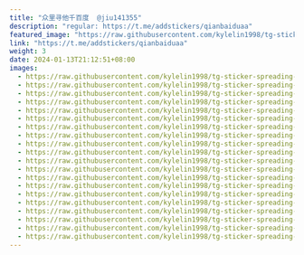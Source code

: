 ```yaml
---
title: "众里寻他千百度  @jiu141355"
description: "regular: https://t.me/addstickers/qianbaiduaa"
featured_image: "https://raw.githubusercontent.com/kylelin1998/tg-sticker-spreading-worldwide-images/main/img/381cec88-5fa9-4d35-b5dd-2480c32ee66a.jpg"
link: "https://t.me/addstickers/qianbaiduaa"
weight: 3
date: 2024-01-13T21:12:51+08:00
images:
  - https://raw.githubusercontent.com/kylelin1998/tg-sticker-spreading-worldwide-images/main/img/381cec88-5fa9-4d35-b5dd-2480c32ee66a.jpg
  - https://raw.githubusercontent.com/kylelin1998/tg-sticker-spreading-worldwide-images/main/img/14f36e0f-416c-4531-b386-b75297047ee2.jpg
  - https://raw.githubusercontent.com/kylelin1998/tg-sticker-spreading-worldwide-images/main/img/03deeeab-7585-49b9-b0d0-1b8d2f456698.jpg
  - https://raw.githubusercontent.com/kylelin1998/tg-sticker-spreading-worldwide-images/main/img/afcf7adf-e99a-4b45-a071-cd6e13527710.jpg
  - https://raw.githubusercontent.com/kylelin1998/tg-sticker-spreading-worldwide-images/main/img/d9373017-6d2f-4bd2-b6e9-68deeaf599c0.jpg
  - https://raw.githubusercontent.com/kylelin1998/tg-sticker-spreading-worldwide-images/main/img/2b52d04f-8636-4f7e-8b7e-c45e20d05992.jpg
  - https://raw.githubusercontent.com/kylelin1998/tg-sticker-spreading-worldwide-images/main/img/e19c5f26-66ba-4eff-bba7-f0acecdfc8c6.jpg
  - https://raw.githubusercontent.com/kylelin1998/tg-sticker-spreading-worldwide-images/main/img/31a6d17c-5558-40b6-95c4-5ca3b61aadf3.jpg
  - https://raw.githubusercontent.com/kylelin1998/tg-sticker-spreading-worldwide-images/main/img/a3497275-f328-40f2-8049-4d6555699220.jpg
  - https://raw.githubusercontent.com/kylelin1998/tg-sticker-spreading-worldwide-images/main/img/5e79eade-0b26-4e5d-9383-7990bad8e712.jpg
  - https://raw.githubusercontent.com/kylelin1998/tg-sticker-spreading-worldwide-images/main/img/d00735b7-7b1c-4db8-a0ce-1ffde29b11fc.jpg
  - https://raw.githubusercontent.com/kylelin1998/tg-sticker-spreading-worldwide-images/main/img/92b993c4-b322-4540-adfa-d960fc7232ea.jpg
  - https://raw.githubusercontent.com/kylelin1998/tg-sticker-spreading-worldwide-images/main/img/84459d57-eefb-4f57-9b0f-3db6c94b3021.jpg
  - https://raw.githubusercontent.com/kylelin1998/tg-sticker-spreading-worldwide-images/main/img/139ecd25-ecac-4c1a-bbe3-6ccf5f1f6991.jpg
  - https://raw.githubusercontent.com/kylelin1998/tg-sticker-spreading-worldwide-images/main/img/bceb3707-12ad-4807-9967-0541dff4c699.jpg
  - https://raw.githubusercontent.com/kylelin1998/tg-sticker-spreading-worldwide-images/main/img/f56d21f4-0895-4a1c-9bae-a0713d2f0df2.jpg
  - https://raw.githubusercontent.com/kylelin1998/tg-sticker-spreading-worldwide-images/main/img/3f1b26c9-ae0a-497d-a545-7b8feefdea24.jpg
  - https://raw.githubusercontent.com/kylelin1998/tg-sticker-spreading-worldwide-images/main/img/bee0c2ad-dd16-441e-bf5e-382c053858f8.jpg
  - https://raw.githubusercontent.com/kylelin1998/tg-sticker-spreading-worldwide-images/main/img/70ec1f13-8ab8-4083-9857-c894fcc73240.jpg
  - https://raw.githubusercontent.com/kylelin1998/tg-sticker-spreading-worldwide-images/main/img/f4788af9-440b-4ab5-b9b0-17e8e91c83fd.jpg
---
```

